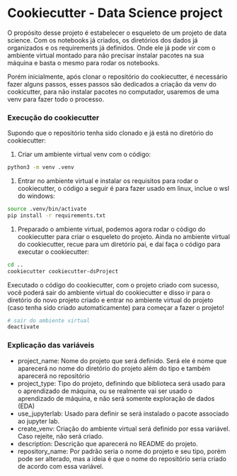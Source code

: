 # Cookiecutter - Data Science project

O propósito desse projeto é estabelecer o esqueleto de um projeto de data science. Com os notebooks já criados, os diretórios dos dados já organizados e os requirements já definidos. Onde ele já pode vir com o ambiente virtual montado para não precisar instalar pacotes na sua máquina e basta o mesmo para rodar os notebooks.

Porém inicialmente, após clonar o repositório do cookiecutter, é necessário fazer alguns passos, esses passos são dedicados a criação da venv do cookicutter, para não instalar pacotes no computador, usaremos de uma venv para fazer todo o processo. 

### Execução do cookiecutter

Supondo que o repositório tenha sido clonado e já está no diretório do cookiecutter:
1. Criar um ambiente virtual venv com o código:
```bash
python3 -m venv .venv
```
1. Entrar no ambiente virtual e instalar os requisitos para rodar o cookiecutter, o código a seguir é para fazer usado em linux, inclue o wsl do windows:
```bash
source .venv/bin/activate
pip install -r requirements.txt
```
1. Preparado o ambiente virtual, podemos agora rodar o código do cookiecutter para criar o esqueleto do projeto. Ainda no ambiente virtual do cookiecutter, recue para um diretório pai, e daí faça o código para executar o cookiecutter:
```bash
cd ..
cookiecutter cookiecutter-dsProject
```

Executado o código do cookiecutter, com o projeto criado com sucesso, você poderá sair do ambiente virtual do cookiecutter e disso ir para o diretório do novo projeto criado e entrar no ambiente virtual do projeto (caso tenha sido criado automaticamente) para começar a fazer o projeto! 

```bash
# sair do ambiente virtual
deactivate
```


### Explicação das variáveis

* project_name: Nome do projeto que será definido. Será ele é nome que aparecerá no nome do diretório do projeto além do tipo e também aparecerá no repositório
* project_type: Tipo do projeto, definindo que biblioteca será usado para o aprendizado de máquina, ou se realmente vai ser usado o aprendizado de máquina, e não será somente exploração de dados (EDA)
* use_jupyterlab: Usado para definir se será instalado o pacote associado ao jupyter lab.
* create_venv: Criação do ambiente virtual será definido por essa variável. Caso rejeite, não será criado.
* description: Descrição que aparecerá no README do projeto.
* repository_name: Por padrão seria o nome do projeto e seu tipo, porém pode ser alterado, mas a ideia é que o nome do repositório seria criado de acordo com essa variável.
